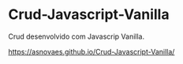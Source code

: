 # Crud-Javascript-Vanilla
Crud desenvolvido com Javascrip Vanilla.

https://asnovaes.github.io/Crud-Javascript-Vanilla/

